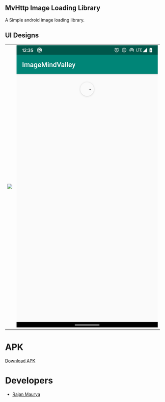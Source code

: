 ## MvHttp Image Loading Library

A Simple android image loading library.

## UI Designs
<table>
  <tr>
    <td><img src="https://raw.githubusercontent.com/therajanmaurya/MvHttp-Image-Loader/master/arts/home.png"></td>
    <td><img src="https://raw.githubusercontent.com/therajanmaurya/MvHttp-Image-Loader/master/arts/loading.png"></td>
  </tr>
</table>

# APK
[Download APK](https://github.com/therajanmaurya/MvHttp-Image-Loader/releases/download/v0.0.1/app-debug.apk)

# Developers

* [Rajan Maurya](https://github.com/therajanmaurya)


